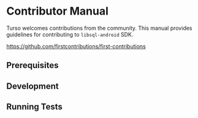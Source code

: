 # Contributor Manual

Turso welcomes contributions from the community. This manual provides guidelines for contributing to `libsql-android` SDK.

https://github.com/firstcontributions/first-contributions

## Prerequisites

## Development

## Running Tests
